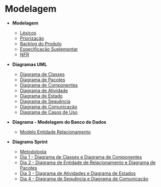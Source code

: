 # Modelagem

- **Modelagem**
  - [Léxicos](Modeling/Lexico.md)
  - [Priorização](Modeling/Priorizacao.md)
  - [Backlog do Produto](Modeling/Backlog.md)
  - [Especificação Suplementar](Modeling/EspecificacaoSuplementar.md)
  - [NFR](Modeling/NFR.md)

- **Diagramas UML**
  - [Diagrama de Classes](Modeling/Diagrams/Classes.md)
  - [Diagrama de Pacotes](Modeling/Diagrams/Pacotes.md)
  - [Diagrama de Componentes](Modeling/Diagrams/Componentes.md)
  - [Diagrama de Atividade](Modeling/Diagrams/Atividades.md)
  - [Diagrama de Estado](Modeling/Diagrams/Estado.md)
  - [Diagrama de Sequência](Modeling/Diagrams/Sequencia.md)
  - [Diagrama de Comunicação](Modeling/Diagrams/Comunicacao.md)
  - [Diagrama de Casos de Uso](Modeling/CasosUso/CasosUso.md)

- **Diagrama - Modelagem do Banco de Dados**
  - [Modelo Entidade Relacionamento](Modeling/Diagrams/EntidadeRelacionamento.md)

- **Diagrams Sprint**
  - [Metodologia](Modeling/Diagrams/Diagrams.md) 
  - [Dia 1 - Diagrama de Classes e Diagrama de Componentes](Modeling/Diagrams/dias/dia1.md)
  - [Dia 2 - Diagrama de Entidade de Relacionamento e Diagrama de Pacotes](Modeling/Diagrams/dias/dia2.md)
  - [Dia 3 - Diagrama de Atividades e Diagrama de Estados](Modeling/Diagrams/dias/dia3.md)
  - [Dia 4 - Diagrama de Sequência e Diagrama de Comunicação](Modeling/Diagrams/dias/dia4.md) 
